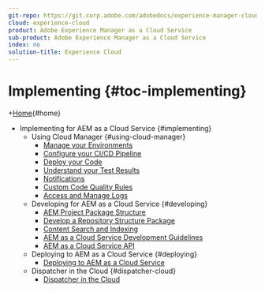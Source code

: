 ```yaml
---
git-repo: https://git.corp.adobe.com/adobedocs/experience-manager-cloud-service.en
cloud: experience-cloud
product: Adobe Experience Manager as a Cloud Service
sub-product: Adobe Experience Manager as a Cloud Service
index: no
solution-title: Experience Cloud
---
```


# Implementing {#toc-implementing}

+[Home](/help/landing/home.md){#home}
+ Implementing for AEM as a Cloud Service {#implementing}
  + Using Cloud Manager {#using-cloud-manager}
    + [Manage your Environments](/help/implementing/cloud-manager/manage-environments.md)
    + [Configure your CI/CD Pipeline](/help/implementing/cloud-manager/configure-pipeline.md)
    + [Deploy your Code](/help/implementing/cloud-manager/deploy-code.md)
    + [Understand your Test Results](/help/implementing/cloud-manager/understand-test-results.md)
    + [Notifications](/help/implementing/cloud-manager/notifications.md)
    + [Custom Code Quality Rules](/help/implementing/cloud-manager/custom-code-quality-rules.md)  
    + [Access and Manage Logs](/help/implementing/cloud-manager/manage-logs.md)
  + Developing for AEM as a Cloud Service {#developing}
    + [AEM Project Package Structure](/help/implementing/developing/introduction/aem-project-content-package-structure.md)
    + [Develop a Repository Structure Package](/help/implementing/developing/introduction/repository-structure-package.md)
    + [Content Search and Indexing](/help/operations/indexing.md)
    + [AEM as a Cloud Service Development Guidelines](/help/implementing/developing/introduction/development-guidelines.md)
    + [AEM as a Cloud Service API](https://docs.adobe.com/content/help/en/experience-manager-cloud-service/using/sites-cloud/developing/ref/javadoc/index.html)
  + Deploying to AEM as a Cloud Service {#deploying}
    + [Deploying to AEM as a Cloud Service](/help/implementing/deploying/deploying.md)
  + Dispatcher in the Cloud {#dispatcher-cloud}
    + [Dispatcher in the Cloud](/help/implementing/dispatcher/dispatcher-cloud.md)
